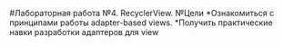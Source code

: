#Лабораторная работа №4. RecyclerView.
№Цели
*Ознакомиться с принципами работы adapter-based views.
*Получить практические навки разработки адаптеров для view
